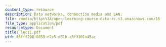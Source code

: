 ```yaml
---
content_type: resource
description: Data networks, connection media and LAN.
file: /media/https%3A/open-learning-course-data-rc.s3.amazonaws.com/15-564-information-technology-i-spring-2003/36fff7980859e2c5d61be3f3101a45ac_lec11.pdf
file_type: application/pdf
resourcetype: Document
title: lec11.pdf
uid: 36fff798-0859-e2c5-d61b-e3f3101a45ac
---
```

